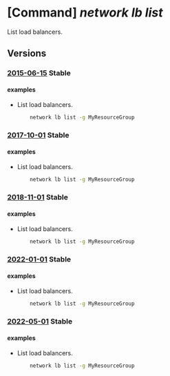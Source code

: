 # [Command] _network lb list_

List load balancers.

## Versions

### [2015-06-15](/Resources/mgmt-plane/L3N1YnNjcmlwdGlvbnMve30vcHJvdmlkZXJzL21pY3Jvc29mdC5uZXR3b3JrL2xvYWRiYWxhbmNlcnM=/2015-06-15.xml) **Stable**

<!-- mgmt-plane /subscriptions/{}/providers/microsoft.network/loadbalancers 2015-06-15 -->
<!-- mgmt-plane /subscriptions/{}/resourcegroups/{}/providers/microsoft.network/loadbalancers 2015-06-15 -->

#### examples

- List load balancers.
    ```bash
        network lb list -g MyResourceGroup
    ```

### [2017-10-01](/Resources/mgmt-plane/L3N1YnNjcmlwdGlvbnMve30vcHJvdmlkZXJzL21pY3Jvc29mdC5uZXR3b3JrL2xvYWRiYWxhbmNlcnM=/2017-10-01.xml) **Stable**

<!-- mgmt-plane /subscriptions/{}/providers/microsoft.network/loadbalancers 2017-10-01 -->
<!-- mgmt-plane /subscriptions/{}/resourcegroups/{}/providers/microsoft.network/loadbalancers 2017-10-01 -->

#### examples

- List load balancers.
    ```bash
        network lb list -g MyResourceGroup
    ```

### [2018-11-01](/Resources/mgmt-plane/L3N1YnNjcmlwdGlvbnMve30vcHJvdmlkZXJzL21pY3Jvc29mdC5uZXR3b3JrL2xvYWRiYWxhbmNlcnM=/2018-11-01.xml) **Stable**

<!-- mgmt-plane /subscriptions/{}/providers/microsoft.network/loadbalancers 2018-11-01 -->
<!-- mgmt-plane /subscriptions/{}/resourcegroups/{}/providers/microsoft.network/loadbalancers 2018-11-01 -->

#### examples

- List load balancers.
    ```bash
        network lb list -g MyResourceGroup
    ```

### [2022-01-01](/Resources/mgmt-plane/L3N1YnNjcmlwdGlvbnMve30vcmVzb3VyY2Vncm91cHMve30vcHJvdmlkZXJzL21pY3Jvc29mdC5uZXR3b3JrL2xvYWRiYWxhbmNlcnM=/2022-01-01.xml) **Stable**

<!-- mgmt-plane /subscriptions/{}/resourcegroups/{}/providers/microsoft.network/loadbalancers 2022-01-01 -->

#### examples

- List load balancers.
    ```bash
        network lb list -g MyResourceGroup
    ```

### [2022-05-01](/Resources/mgmt-plane/L3N1YnNjcmlwdGlvbnMve30vcHJvdmlkZXJzL21pY3Jvc29mdC5uZXR3b3JrL2xvYWRiYWxhbmNlcnM=/2022-05-01.xml) **Stable**

<!-- mgmt-plane /subscriptions/{}/providers/microsoft.network/loadbalancers 2022-05-01 -->
<!-- mgmt-plane /subscriptions/{}/resourcegroups/{}/providers/microsoft.network/loadbalancers 2022-05-01 -->

#### examples

- List load balancers.
    ```bash
        network lb list -g MyResourceGroup
    ```
